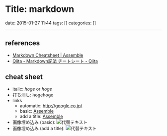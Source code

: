 # Title: markdown

date: 2015-01-27 11:44
tags: []
categories: []

---
## references

* [Markdown Cheatsheet | Assemble ](http://assemble.io/docs/Cheatsheet-Markdown.html)
* [Qiita - Markdown記法 チートシート - Qiita](http://qiita.com/Qiita/items/c686397e4a0f4f11683d)

## cheat sheet

* italic:
	*hoge*
	or
	_hoge_
* 打ち消し:
	~~hogehoge~~
* links
	* automatic:
		<http://google.co.jp/>
	* basic:
		[Assemble](http://google.co.jp/)
	* add a title:
		[Assemble](http://google.co.jp/ "title!")
* 画像埋め込み (basic):
	![代替テキスト](画像のURL)
* 画像埋め込み (add a title):
	![代替テキスト](画像のURL "画像タイトル")

